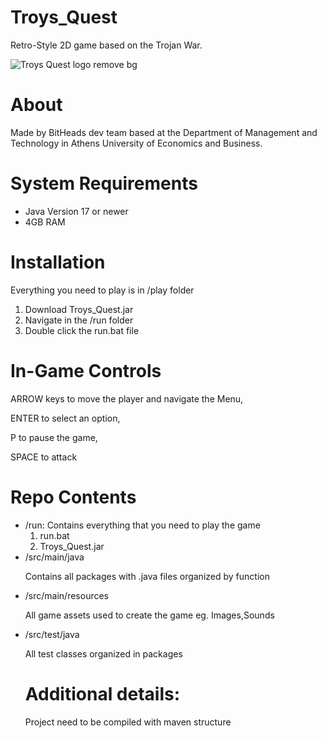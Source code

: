# Troys_Quest
<p>
Retro-Style 2D game based on the Trojan War. </p>

![Troys Quest logo remove bg](https://user-images.githubusercontent.com/92880222/150108243-f9064311-de29-4448-91e4-8a76bbe6ecd5.png)

<h1>About</h1>
Made by BitHeads dev team based at the Department of Management and Technology in
Athens University of Economics and Business.

<h1>System Requirements</h1>
<ul> <li> Java Version 17 or newer </li>
  <li> 4GB RAM </li></ul>

<h1>Installation</h1>
<p>Everything you need to play is in /play folder</p>
<ol>
  <li>Download Troys_Quest.jar</li>
  <li>Navigate in the /run folder</li>
  <li>Double click the run.bat file</li>
</ol>

<h1>In-Game Controls</h1>
<p>ARROW keys to move the player and navigate the Menu,</p>
<p>ENTER to select an option,</p>
</p>P to pause the game,</p>
<p>SPACE to attack</p>
    
<h1>Repo Contents</h1>    
 <ul>
  <li>/run:
    Contains everything that you need to play the game 
    <ol><li>run.bat</li><li>Troys_Quest.jar</li></ol>
  <li>/src/main/java</li>
  <p>Contains all packages with .java files organized by function</p>
  <li>/src/main/resources</li>
  <p>All game assets used to create the game eg. Images,Sounds</p>
  <li>/src/test/java</li>
  <p>All test classes organized in packages</p>
  
  <h1>Additional details:</h1>
  <p>Project need to be compiled with maven structure</p>
